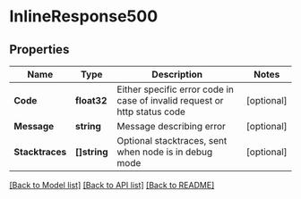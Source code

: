 # InlineResponse500

## Properties

Name | Type | Description | Notes
------------ | ------------- | ------------- | -------------
**Code** | **float32** | Either specific error code in case of invalid request or http status code | [optional] 
**Message** | **string** | Message describing error | [optional] 
**Stacktraces** | **[]string** | Optional stacktraces, sent when node is in debug mode | [optional] 

[[Back to Model list]](../README.md#documentation-for-models) [[Back to API list]](../README.md#documentation-for-api-endpoints) [[Back to README]](../README.md)


